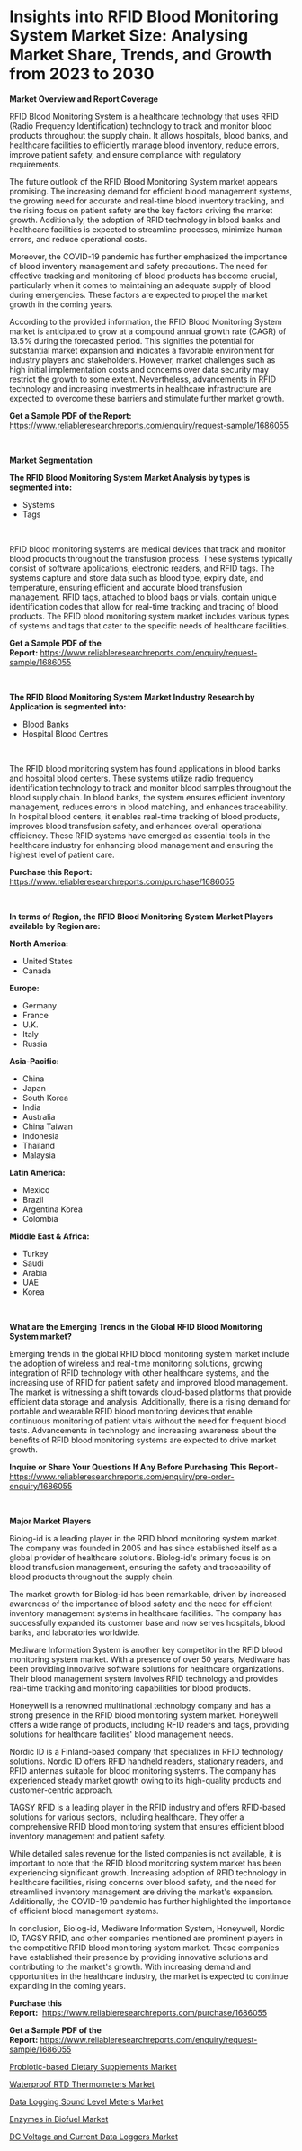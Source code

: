 <p><h1>Insights into RFID Blood Monitoring System Market Size: Analysing Market Share, Trends, and Growth from 2023 to 2030</h1></p><p><strong>Market Overview and Report Coverage</strong></p>
<p><p>RFID Blood Monitoring System is a healthcare technology that uses RFID (Radio Frequency Identification) technology to track and monitor blood products throughout the supply chain. It allows hospitals, blood banks, and healthcare facilities to efficiently manage blood inventory, reduce errors, improve patient safety, and ensure compliance with regulatory requirements.</p><p>The future outlook of the RFID Blood Monitoring System market appears promising. The increasing demand for efficient blood management systems, the growing need for accurate and real-time blood inventory tracking, and the rising focus on patient safety are the key factors driving the market growth. Additionally, the adoption of RFID technology in blood banks and healthcare facilities is expected to streamline processes, minimize human errors, and reduce operational costs.</p><p>Moreover, the COVID-19 pandemic has further emphasized the importance of blood inventory management and safety precautions. The need for effective tracking and monitoring of blood products has become crucial, particularly when it comes to maintaining an adequate supply of blood during emergencies. These factors are expected to propel the market growth in the coming years.</p><p>According to the provided information, the RFID Blood Monitoring System market is anticipated to grow at a compound annual growth rate (CAGR) of 13.5% during the forecasted period. This signifies the potential for substantial market expansion and indicates a favorable environment for industry players and stakeholders. However, market challenges such as high initial implementation costs and concerns over data security may restrict the growth to some extent. Nevertheless, advancements in RFID technology and increasing investments in healthcare infrastructure are expected to overcome these barriers and stimulate further market growth.</p></p>
<p><strong>Get a Sample PDF of the Report:</strong> <a href="https://www.reliableresearchreports.com/enquiry/request-sample/1686055">https://www.reliableresearchreports.com/enquiry/request-sample/1686055</a></p>
<p>&nbsp;</p>
<p><strong>Market Segmentation</strong></p>
<p><strong>The RFID Blood Monitoring System Market Analysis by types is segmented into:</strong></p>
<p><ul><li>Systems</li><li>Tags</li></ul></p>
<p>&nbsp;</p>
<p><p>RFID blood monitoring systems are medical devices that track and monitor blood products throughout the transfusion process. These systems typically consist of software applications, electronic readers, and RFID tags. The systems capture and store data such as blood type, expiry date, and temperature, ensuring efficient and accurate blood transfusion management. RFID tags, attached to blood bags or vials, contain unique identification codes that allow for real-time tracking and tracing of blood products. The RFID blood monitoring system market includes various types of systems and tags that cater to the specific needs of healthcare facilities.</p></p>
<p><strong>Get a Sample PDF of the Report:</strong>&nbsp;<a href="https://www.reliableresearchreports.com/enquiry/request-sample/1686055">https://www.reliableresearchreports.com/enquiry/request-sample/1686055</a></p>
<p>&nbsp;</p>
<p><strong>The RFID Blood Monitoring System Market Industry Research by Application is segmented into:</strong></p>
<p><ul><li>Blood Banks</li><li>Hospital Blood Centres</li></ul></p>
<p>&nbsp;</p>
<p><p>The RFID blood monitoring system has found applications in blood banks and hospital blood centers. These systems utilize radio frequency identification technology to track and monitor blood samples throughout the blood supply chain. In blood banks, the system ensures efficient inventory management, reduces errors in blood matching, and enhances traceability. In hospital blood centers, it enables real-time tracking of blood products, improves blood transfusion safety, and enhances overall operational efficiency. These RFID systems have emerged as essential tools in the healthcare industry for enhancing blood management and ensuring the highest level of patient care.</p></p>
<p><strong>Purchase this Report:</strong>&nbsp; <a href="https://www.reliableresearchreports.com/purchase/1686055">https://www.reliableresearchreports.com/purchase/1686055</a></p>
<p>&nbsp;</p>
<p><strong>In terms of Region, the RFID Blood Monitoring System Market Players available by Region are:</strong></p>
<p>
    <p> <strong> North America: </strong>
        <ul>
            <li>United States</li>
            <li>Canada</li>
        </ul>
        </p> 
    <p> <strong> Europe: </strong>
        <ul>
            <li>Germany</li>
            <li>France</li>
            <li>U.K.</li>
            <li>Italy</li>
            <li>Russia</li>
        </ul>
        </p> 
    <p> <strong> Asia-Pacific: </strong>
        <ul>
            <li>China</li>
            <li>Japan</li>
            <li>South Korea</li>
            <li>India</li>
            <li>Australia</li>
            <li>China Taiwan</li>
            <li>Indonesia</li>
            <li>Thailand</li>
            <li>Malaysia</li>
        </ul>
        </p> 
    <p> <strong> Latin America: </strong>
        <ul>
            <li>Mexico</li>
            <li>Brazil</li>
            <li>Argentina Korea</li>
            <li>Colombia</li>
        </ul>
        </p> 
    <p> <strong> Middle East & Africa: </strong>
        <ul>
            <li>Turkey</li>
            <li>Saudi</li>
            <li>Arabia</li>
            <li>UAE</li>
            <li>Korea</li>
        </ul>
    </p>
    </p>
<p>&nbsp;</p>
<p><strong>What are the Emerging Trends in the Global RFID Blood Monitoring System market?</strong></p>
<p><p>Emerging trends in the global RFID blood monitoring system market include the adoption of wireless and real-time monitoring solutions, growing integration of RFID technology with other healthcare systems, and the increasing use of RFID for patient safety and improved blood management. The market is witnessing a shift towards cloud-based platforms that provide efficient data storage and analysis. Additionally, there is a rising demand for portable and wearable RFID blood monitoring devices that enable continuous monitoring of patient vitals without the need for frequent blood tests. Advancements in technology and increasing awareness about the benefits of RFID blood monitoring systems are expected to drive market growth.</p></p>
<p><strong>Inquire or Share Your Questions If Any Before Purchasing This Report</strong>- <a href="https://www.reliableresearchreports.com/enquiry/pre-order-enquiry/1686055">https://www.reliableresearchreports.com/enquiry/pre-order-enquiry/1686055</a></p>
<p>&nbsp;</p>
<p><strong>Major Market Players</strong></p>
<p><p>Biolog-id is a leading player in the RFID blood monitoring system market. The company was founded in 2005 and has since established itself as a global provider of healthcare solutions. Biolog-id's primary focus is on blood transfusion management, ensuring the safety and traceability of blood products throughout the supply chain.</p><p>The market growth for Biolog-id has been remarkable, driven by increased awareness of the importance of blood safety and the need for efficient inventory management systems in healthcare facilities. The company has successfully expanded its customer base and now serves hospitals, blood banks, and laboratories worldwide.</p><p>Mediware Information System is another key competitor in the RFID blood monitoring system market. With a presence of over 50 years, Mediware has been providing innovative software solutions for healthcare organizations. Their blood management system involves RFID technology and provides real-time tracking and monitoring capabilities for blood products.</p><p>Honeywell is a renowned multinational technology company and has a strong presence in the RFID blood monitoring system market. Honeywell offers a wide range of products, including RFID readers and tags, providing solutions for healthcare facilities' blood management needs.</p><p>Nordic ID is a Finland-based company that specializes in RFID technology solutions. Nordic ID offers RFID handheld readers, stationary readers, and RFID antennas suitable for blood monitoring systems. The company has experienced steady market growth owing to its high-quality products and customer-centric approach.</p><p>TAGSY RFID is a leading player in the RFID industry and offers RFID-based solutions for various sectors, including healthcare. They offer a comprehensive RFID blood monitoring system that ensures efficient blood inventory management and patient safety.</p><p>While detailed sales revenue for the listed companies is not available, it is important to note that the RFID blood monitoring system market has been experiencing significant growth. Increasing adoption of RFID technology in healthcare facilities, rising concerns over blood safety, and the need for streamlined inventory management are driving the market's expansion. Additionally, the COVID-19 pandemic has further highlighted the importance of efficient blood management systems.</p><p>In conclusion, Biolog-id, Mediware Information System, Honeywell, Nordic ID, TAGSY RFID, and other companies mentioned are prominent players in the competitive RFID blood monitoring system market. These companies have established their presence by providing innovative solutions and contributing to the market's growth. With increasing demand and opportunities in the healthcare industry, the market is expected to continue expanding in the coming years.</p></p>
<p><strong>Purchase this Report:</strong>&nbsp;&nbsp;<a href="https://www.reliableresearchreports.com/purchase/1686055">https://www.reliableresearchreports.com/purchase/1686055</a></p>
<p></p>
<p><strong>Get a Sample PDF of the Report:</strong>&nbsp;<a href="https://www.reliableresearchreports.com/enquiry/request-sample/1686055">https://www.reliableresearchreports.com/enquiry/request-sample/1686055</a></p>
<p><p><a href="https://github.com/RickHolmes3/Market-Research-Report-List-1/blob/main/probiotic-based-dietary-supplements-market.md">Probiotic-based Dietary Supplements Market</a></p><p><a href="https://www.linkedin.com/pulse/waterproof-rtd-thermometers-market-size-growth-forecast-hayhe/">Waterproof RTD Thermometers Market</a></p><p><a href="https://www.linkedin.com/pulse/data-logging-sound-level-meters-market-size-share-global-analysis-b1cre/">Data Logging Sound Level Meters Market</a></p><p><a href="https://github.com/GroverBarry/Market-Research-Report-List-2/blob/main/enzymes-in-biofuel-market.md">Enzymes in Biofuel Market</a></p><p><a href="https://www.linkedin.com/pulse/dc-voltage-current-data-loggers-market-size-2023-2030-qv0he/">DC Voltage and Current Data Loggers Market</a></p></p>